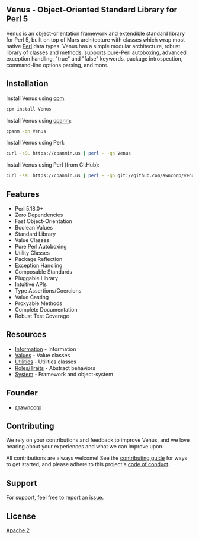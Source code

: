## Venus - Object-Oriented Standard Library for Perl 5

Venus is an object-orientation framework and extendible standard library for
Perl 5, built on top of Mars architecture with classes which wrap most native
[Perl](https://www.perl.org/) data types. Venus has a simple modular
architecture, robust library of classes and methods, supports pure-Perl
autoboxing, advanced exception handling, "true" and "false" keywords, package
introspection, command-line options parsing, and more.

## Installation

Install Venus using [cpm](https://metacpan.org/pod/App::cpm):

```bash
cpm install Venus
```

Install Venus using [cpanm](https://metacpan.org/pod/App::cpanminus):

```bash
cpanm -qn Venus
```

Install Venus using Perl:

```bash
curl -sSL https://cpanmin.us | perl - -qn Venus
```

Install Venus using Perl (from GitHub):

```bash
curl -ssL https://cpanmin.us | perl - -qn git://github.com/awncorp/venus.git
```

## Features

- Perl 5.18.0+
- Zero Dependencies
- Fast Object-Orientation
- Boolean Values
- Standard Library
- Value Classes
- Pure Perl Autoboxing
- Utility Classes
- Package Reflection
- Exception Handling
- Composable Standards
- Pluggable Library
- Intuitive APIs
- Type Assertions/Coercions
- Value Casting
- Proxyable Methods
- Complete Documentation
- Robust Test Coverage

## Resources

- [Information](https://github.com/awncorp/venus/wiki/info) - Information
- [Values](https://github.com/awncorp/venus/wiki/values) - Value classes
- [Utilities](https://github.com/awncorp/venus/wiki/utilities) - Utilities classes
- [Roles/Traits](https://github.com/awncorp/venus/wiki/roles) - Abstract behaviors
- [System](https://github.com/awncorp/venus/wiki/system) - Framework and object-system

## Founder

- [@awncorp](https://github.com/awncorp)

## Contributing

We rely on your contributions and feedback to improve Venus, and we love
hearing about your experiences and what we can improve upon.

All contributions are always welcome! See the [contributing
guide](https://github.com/awncorp/venus/blob/master/CONTRIBUTING.md) for ways
to get started, and please adhere to this project's [code of
conduct](https://github.com/awncorp/venus/blob/master/CODE_OF_CONDUCT.md).

## Support

For support, feel free to report an [issue](https://github.com/awncorp/venus/issues).

## License

[Apache 2](https://choosealicense.com/licenses/apache-2.0/)
